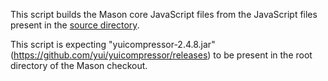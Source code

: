 This script builds the Mason core JavaScript files from the JavaScript files present in the <a href="../mason_source">source directory</a>.

This script is expecting "yuicompressor-2.4.8.jar" (https://github.com/yui/yuicompressor/releases) to be present in the root directory of the Mason checkout.
